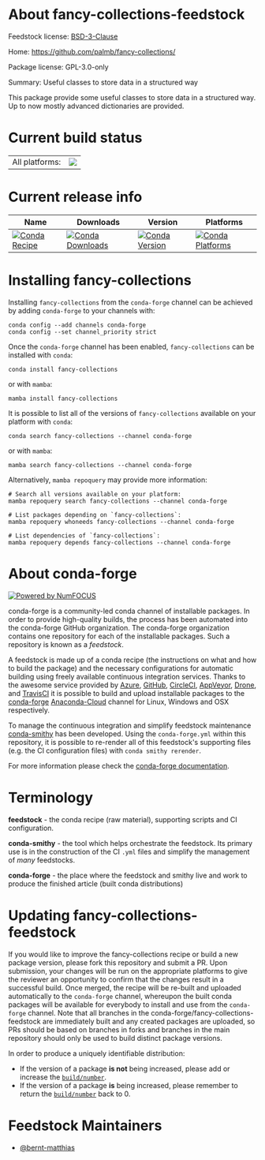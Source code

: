 About fancy-collections-feedstock
=================================

Feedstock license: [BSD-3-Clause](https://github.com/conda-forge/fancy-collections-feedstock/blob/main/LICENSE.txt)

Home: https://github.com/palmb/fancy-collections/

Package license: GPL-3.0-only

Summary: Useful classes to store data in a structured way

This package provide some useful classes to store data in a structured way.
Up to now mostly advanced dictionaries are provided.


Current build status
====================


<table><tr><td>All platforms:</td>
    <td>
      <a href="https://dev.azure.com/conda-forge/feedstock-builds/_build/latest?definitionId=19864&branchName=main">
        <img src="https://dev.azure.com/conda-forge/feedstock-builds/_apis/build/status/fancy-collections-feedstock?branchName=main">
      </a>
    </td>
  </tr>
</table>

Current release info
====================

| Name | Downloads | Version | Platforms |
| --- | --- | --- | --- |
| [![Conda Recipe](https://img.shields.io/badge/recipe-fancy--collections-green.svg)](https://anaconda.org/conda-forge/fancy-collections) | [![Conda Downloads](https://img.shields.io/conda/dn/conda-forge/fancy-collections.svg)](https://anaconda.org/conda-forge/fancy-collections) | [![Conda Version](https://img.shields.io/conda/vn/conda-forge/fancy-collections.svg)](https://anaconda.org/conda-forge/fancy-collections) | [![Conda Platforms](https://img.shields.io/conda/pn/conda-forge/fancy-collections.svg)](https://anaconda.org/conda-forge/fancy-collections) |

Installing fancy-collections
============================

Installing `fancy-collections` from the `conda-forge` channel can be achieved by adding `conda-forge` to your channels with:

```
conda config --add channels conda-forge
conda config --set channel_priority strict
```

Once the `conda-forge` channel has been enabled, `fancy-collections` can be installed with `conda`:

```
conda install fancy-collections
```

or with `mamba`:

```
mamba install fancy-collections
```

It is possible to list all of the versions of `fancy-collections` available on your platform with `conda`:

```
conda search fancy-collections --channel conda-forge
```

or with `mamba`:

```
mamba search fancy-collections --channel conda-forge
```

Alternatively, `mamba repoquery` may provide more information:

```
# Search all versions available on your platform:
mamba repoquery search fancy-collections --channel conda-forge

# List packages depending on `fancy-collections`:
mamba repoquery whoneeds fancy-collections --channel conda-forge

# List dependencies of `fancy-collections`:
mamba repoquery depends fancy-collections --channel conda-forge
```


About conda-forge
=================

[![Powered by
NumFOCUS](https://img.shields.io/badge/powered%20by-NumFOCUS-orange.svg?style=flat&colorA=E1523D&colorB=007D8A)](https://numfocus.org)

conda-forge is a community-led conda channel of installable packages.
In order to provide high-quality builds, the process has been automated into the
conda-forge GitHub organization. The conda-forge organization contains one repository
for each of the installable packages. Such a repository is known as a *feedstock*.

A feedstock is made up of a conda recipe (the instructions on what and how to build
the package) and the necessary configurations for automatic building using freely
available continuous integration services. Thanks to the awesome service provided by
[Azure](https://azure.microsoft.com/en-us/services/devops/), [GitHub](https://github.com/),
[CircleCI](https://circleci.com/), [AppVeyor](https://www.appveyor.com/),
[Drone](https://cloud.drone.io/welcome), and [TravisCI](https://travis-ci.com/)
it is possible to build and upload installable packages to the
[conda-forge](https://anaconda.org/conda-forge) [Anaconda-Cloud](https://anaconda.org/)
channel for Linux, Windows and OSX respectively.

To manage the continuous integration and simplify feedstock maintenance
[conda-smithy](https://github.com/conda-forge/conda-smithy) has been developed.
Using the ``conda-forge.yml`` within this repository, it is possible to re-render all of
this feedstock's supporting files (e.g. the CI configuration files) with ``conda smithy rerender``.

For more information please check the [conda-forge documentation](https://conda-forge.org/docs/).

Terminology
===========

**feedstock** - the conda recipe (raw material), supporting scripts and CI configuration.

**conda-smithy** - the tool which helps orchestrate the feedstock.
                   Its primary use is in the construction of the CI ``.yml`` files
                   and simplify the management of *many* feedstocks.

**conda-forge** - the place where the feedstock and smithy live and work to
                  produce the finished article (built conda distributions)


Updating fancy-collections-feedstock
====================================

If you would like to improve the fancy-collections recipe or build a new
package version, please fork this repository and submit a PR. Upon submission,
your changes will be run on the appropriate platforms to give the reviewer an
opportunity to confirm that the changes result in a successful build. Once
merged, the recipe will be re-built and uploaded automatically to the
`conda-forge` channel, whereupon the built conda packages will be available for
everybody to install and use from the `conda-forge` channel.
Note that all branches in the conda-forge/fancy-collections-feedstock are
immediately built and any created packages are uploaded, so PRs should be based
on branches in forks and branches in the main repository should only be used to
build distinct package versions.

In order to produce a uniquely identifiable distribution:
 * If the version of a package **is not** being increased, please add or increase
   the [``build/number``](https://docs.conda.io/projects/conda-build/en/latest/resources/define-metadata.html#build-number-and-string).
 * If the version of a package **is** being increased, please remember to return
   the [``build/number``](https://docs.conda.io/projects/conda-build/en/latest/resources/define-metadata.html#build-number-and-string)
   back to 0.

Feedstock Maintainers
=====================

* [@bernt-matthias](https://github.com/bernt-matthias/)

